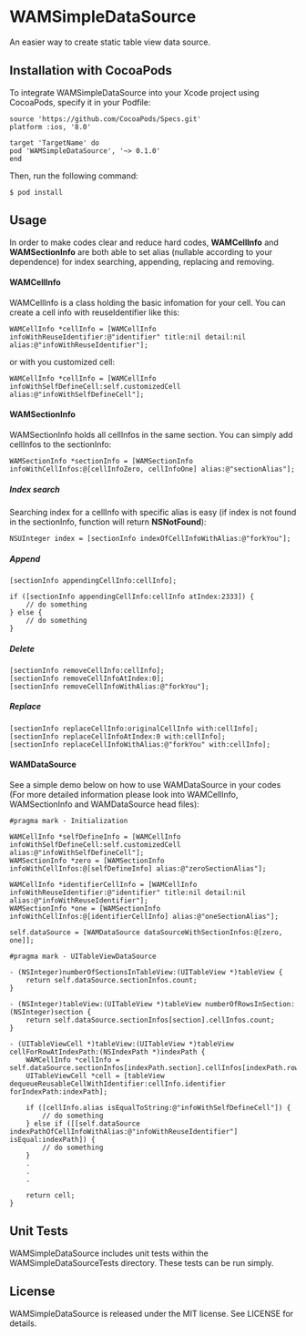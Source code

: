 # WAMSimpleDataSource

An easier way to create static table view data source.

## Installation with CocoaPods

To integrate WAMSimpleDataSource into your Xcode project using CocoaPods, specify it in your Podfile:

```
source 'https://github.com/CocoaPods/Specs.git'
platform :ios, '8.0'

target 'TargetName' do
pod 'WAMSimpleDataSource', '~> 0.1.0'
end
```

Then, run the following command:

```
$ pod install
```

## Usage

In order to make codes clear and reduce hard codes, **WAMCellInfo** and **WAMSectionInfo** are both able to set alias (nullable according to your dependence) for index searching, appending, replacing and removing.

#### WAMCellInfo

WAMCellInfo is a class holding the basic infomation for your cell. You can create a cell info with reuseIdentifier like this:

```
WAMCellInfo *cellInfo = [WAMCellInfo infoWithReuseIdentifier:@"identifier" title:nil detail:nil alias:@"infoWithReuseIdentifier"];
```

or with you customized cell:

```
WAMCellInfo *cellInfo = [WAMCellInfo infoWithSelfDefineCell:self.customizedCell alias:@"infoWithSelfDefineCell"];
```

#### WAMSectionInfo

WAMSectionInfo holds all cellInfos in the same section. You can simply add cellInfos to the sectionInfo:

```
WAMSectionInfo *sectionInfo = [WAMSectionInfo infoWithCellInfos:@[cellInfoZero, cellInfoOne] alias:@"sectionAlias"];
```

##### Index search

Searching index for a cellInfo with specific alias is easy (if index is not found in the sectionInfo, function will return **NSNotFound**):

```
NSUInteger index = [sectionInfo indexOfCellInfoWithAlias:@"forkYou"];
```

##### Append

```
[sectionInfo appendingCellInfo:cellInfo];

if ([sectionInfo appendingCellInfo:cellInfo atIndex:2333]) {
    // do something
} else {
    // do something
}
```

##### Delete

```
[sectionInfo removeCellInfo:cellInfo];
[sectionInfo removeCellInfoAtIndex:0];
[sectionInfo removeCellInfoWithAlias:@"forkYou"];
```

##### Replace

```
[sectionInfo replaceCellInfo:originalCellInfo with:cellInfo];
[sectionInfo replaceCellInfoAtIndex:0 with:cellInfo];
[sectionInfo replaceCellInfoWithAlias:@"forkYou" with:cellInfo];
```

#### WAMDataSource

See a simple demo below on how to use WAMDataSource in your codes (For more detailed information please look into WAMCellInfo, WAMSectionInfo and WAMDataSource head files):

```
#pragma mark - Initialization

WAMCellInfo *selfDefineInfo = [WAMCellInfo infoWithSelfDefineCell:self.customizedCell alias:@"infoWithSelfDefineCell"];
WAMSectionInfo *zero = [WAMSectionInfo infoWithCellInfos:@[selfDefineInfo] alias:@"zeroSectionAlias"];

WAMCellInfo *identifierCellInfo = [WAMCellInfo infoWithReuseIdentifier:@"identifier" title:nil detail:nil alias:@"infoWithReuseIdentifier"];
WAMSectionInfo *one = [WAMSectionInfo infoWithCellInfos:@[identifierCellInfo] alias:@"oneSectionAlias"];

self.dataSource = [WAMDataSource dataSourceWithSectionInfos:@[zero, one]];

#pragma mark - UITableViewDataSource

- (NSInteger)numberOfSectionsInTableView:(UITableView *)tableView {
    return self.dataSource.sectionInfos.count;
}

- (NSInteger)tableView:(UITableView *)tableView numberOfRowsInSection:(NSInteger)section {
    return self.dataSource.sectionInfos[section].cellInfos.count;
}

- (UITableViewCell *)tableView:(UITableView *)tableView cellForRowAtIndexPath:(NSIndexPath *)indexPath {
    WAMCellInfo *cellInfo = self.dataSource.sectionInfos[indexPath.section].cellInfos[indexPath.row];
    UITableViewCell *cell = [tableView dequeueReusableCellWithIdentifier:cellInfo.identifier forIndexPath:indexPath];

    if ([cellInfo.alias isEqualToString:@"infoWithSelfDefineCell"]) {
        // do something
    } else if ([[self.dataSource indexPathOfCellInfoWithAlias:@"infoWithReuseIdentifier"] isEqual:indexPath]) {
        // do something
    }
    .
    .
    .

    return cell;
}

```

## Unit Tests

WAMSimpleDataSource includes unit tests within the WAMSimpleDataSourceTests directory. These tests can be run simply.

## License

WAMSimpleDataSource is released under the MIT license. See LICENSE for details.